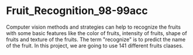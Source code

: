 # Fruit_Recognition_98-99acc
Computer vision methods and strategies can help to recognize the fruits with some basic features like the color of fruits, intensity of fruits, shape of fruits and texture of the fruits. The term "recognize" is to predict the name of the fruit. In this project, we are going to use 141 different fruits claases.
